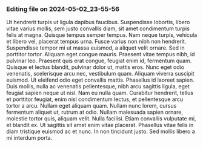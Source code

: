 

### Editing file on 2024-05-02_23-55-56

Ut hendrerit turpis ut ligula dapibus faucibus. Suspendisse lobortis, libero vitae varius mollis, sem justo convallis diam, sit amet condimentum turpis felis at magna. Quisque tempus semper tempus. Nam neque turpis, vehicula et libero vel, placerat tempus urna. Fusce varius non nibh non hendrerit. Suspendisse tempor mi ut massa euismod, a aliquet velit ornare. Sed in porttitor tortor. Aliquam eget congue mauris. Praesent vitae tempus nibh, id pulvinar leo. Praesent quis erat congue, feugiat enim id, fermentum quam. Quisque et lectus blandit, pulvinar dolor ut, mattis eros. Nunc eget odio venenatis, scelerisque arcu nec, vestibulum quam. Aliquam viverra suscipit euismod. Ut eleifend odio eget convallis mattis.
Phasellus id laoreet sapien. Duis mollis, nulla ac venenatis pellentesque, nibh arcu sagittis ligula, eget feugiat sapien neque ut nisl. Nam eu nulla quam. Curabitur hendrerit, tellus et porttitor feugiat, enim nisl condimentum lectus, et pellentesque arcu tortor a arcu. Nullam eget aliquam quam. Nullam nunc lorem, cursus fermentum aliquet ut, rutrum at odio. Nullam malesuada sapien ornare, molestie tortor quis, aliquam velit. Nulla facilisi. Etiam convallis vulputate mi, et blandit ex. Ut sagittis sit amet enim vitae placerat. Phasellus vitae felis in diam tristique euismod ac et nunc. In non tincidunt justo. Sed mollis libero a mi interdum porta.


